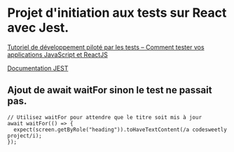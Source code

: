 # Projet d'initiation aux tests sur React avec Jest.

[Tutoriel de développement piloté par les tests – Comment tester vos applications JavaScript et ReactJS](https://www.freecodecamp.org/news/test-driven-development-tutorial-how-to-test-javascript-and-reactjs-app/#what-is-test-driven-development)

[Documentation JEST](https://jestjs.io/docs/getting-started#using-babel)


## Ajout de await waitFor sinon le test ne passait pas.
```javacsript
// Utilisez waitFor pour attendre que le titre soit mis à jour
await waitFor(() => {
  expect(screen.getByRole("heading")).toHaveTextContent(/a codesweetly project/i);
});
```
